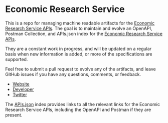 # Economic Research ServiceThis is a repo for managing machine readable artifacts for the [Economic Research Service APIs](http://www.ers.usda.gov). The goal is to maintain and evolve an OpenAPI, Postman Collection, and APIs.json index for the [Economic Research Service APIs](http://www.ers.usda.gov).They are a constant work in progress, and will be updated on a regular basis when new information is added, or more of the specifications are supported.Feel free to submit a pull request to evolve any of the artifacts, and leave GitHub issues if you have any questions, comments, or feedback.- [Website](http://www.ers.usda.gov)- [Developer](http://www.ers.usda.gov)- [Twitter](https://twitter.com/USDA)The [APIs.json](https://github.com/api-evangelist/economic-research-service/blob/master/apis.json) index provides links to all the relevant links for the Economic Research Service APIs, including the OpenAPI and Postman if they are present.